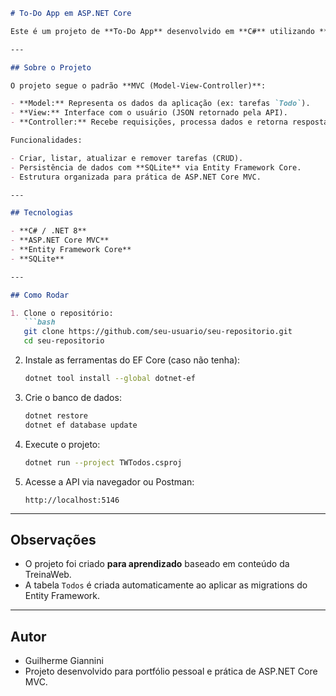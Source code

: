 
````markdown
# To-Do App em ASP.NET Core

Este é um projeto de **To-Do App** desenvolvido em **C#** utilizando **ASP.NET Core** e **Entity Framework Core com SQLite**, criado como exercício de aprendizado a partir de uma videoaula do **TreinaWeb**.

---

## Sobre o Projeto

O projeto segue o padrão **MVC (Model-View-Controller)**:

- **Model:** Representa os dados da aplicação (ex: tarefas `Todo`).  
- **View:** Interface com o usuário (JSON retornado pela API).  
- **Controller:** Recebe requisições, processa dados e retorna respostas.

Funcionalidades:

- Criar, listar, atualizar e remover tarefas (CRUD).  
- Persistência de dados com **SQLite** via Entity Framework Core.  
- Estrutura organizada para prática de ASP.NET Core MVC.

---

## Tecnologias

- **C# / .NET 8**  
- **ASP.NET Core MVC**  
- **Entity Framework Core**  
- **SQLite**  

---

## Como Rodar

1. Clone o repositório:
   ```bash
   git clone https://github.com/seu-usuario/seu-repositorio.git
   cd seu-repositorio
````

2. Instale as ferramentas do EF Core (caso não tenha):

   ```bash
   dotnet tool install --global dotnet-ef
   ```

3. Crie o banco de dados:

   ```bash
   dotnet restore
   dotnet ef database update
   ```

4. Execute o projeto:

   ```bash
   dotnet run --project TWTodos.csproj
   ```

5. Acesse a API via navegador ou Postman:

   ```
   http://localhost:5146
   ```

---

## Observações

* O projeto foi criado **para aprendizado** baseado em conteúdo da TreinaWeb.
* A tabela `Todos` é criada automaticamente ao aplicar as migrations do Entity Framework.

---

## Autor

* Guilherme Giannini
* Projeto desenvolvido para portfólio pessoal e prática de ASP.NET Core MVC.

```


 
